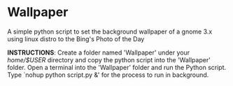 # Wallpaper
A simple python script to set the background wallpaper of a gnome 3.x using linux distro to the Bing's Photo of the Day

**INSTRUCTIONS**:
Create a folder named 'Wallpaper' under your *home/$USER* directory and copy the python script into the 'Wallpaper' folder. Open a terminal into the  'Wallpaper' folder and run the Python script. Type `nohup python script.py &' for the process to run in background.

